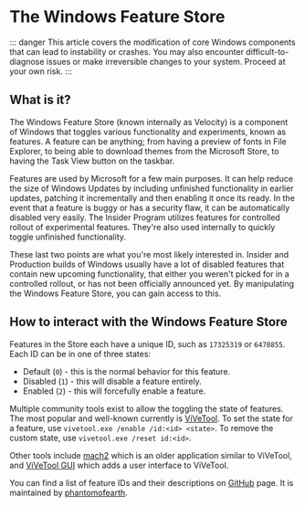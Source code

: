 # The Windows Feature Store

::: danger
This article covers the modification of core Windows components that can lead to instability or crashes. You may also encounter difficult-to-diagnose issues or make irreversible changes to your system. Proceed at your own risk.
:::

## What is it?

The Windows Feature Store (known internally as Velocity) is a component of Windows that toggles various functionality and experiments, known as features. A feature can be anything; from having a preview of fonts in File Explorer, to being able to download themes from the Microsoft Store, to having the Task View button on the taskbar.

Features are used by Microsoft for a few main purposes. It can help reduce the size of Windows Updates by including unfinished functionality in earlier updates, patching it incrementally and then enabling it once its ready. In the event that a feature is buggy or has a security flaw, it can be automatically disabled very easily. The Insider Program utilizes features for controlled rollout of experimental features. They're also used internally to quickly toggle unfinished functionality.

These last two points are what you're most likely interested in. Insider and Production builds of Windows usually have a lot of disabled features that contain new upcoming functionality, that either you weren't picked for in a controlled rollout, or has not been officially announced yet. By manipulating the Windows Feature Store, you can gain access to this.

## How to interact with the Windows Feature Store

Features in the Store each have a unique ID, such as `17325319` or `6478855`. Each ID can be in one of three states:

- Default (`0`) - this is the normal behavior for this feature.
- Disabled (`1`) - this will disable a feature entirely.
- Enabled (`2`) - this will forcefully enable a feature.
  
Multiple community tools exist to allow the toggling the state of features. The most popular and well-known currently is [ViVeTool](https://github.com/thebookisclosed/ViVe). To set the state for a feature, use `vivetool.exe /enable /id:<id> <state>`. To remove the custom state, use `vivetool.exe /reset id:<id>`.

Other tools include [mach2](https://github.com/riverar/mach2) which is an older application similar to ViVeTool, and [ViVeTool GUI](https://github.com/PeterStrick/vivetool-gui) which adds a user interface to ViVeTool.

You can find a list of feature IDs and their descriptions on [GitHub](https://github.com/phantomofearth/windows-velocity-feature-lists) page. It is maintained by [phantomofearth](https://github.com/phantomofearth).